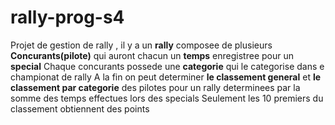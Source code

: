 # rally-prog-s4

Projet de gestion de rally , il y a un **rally** composee de plusieurs **Concurants(pilote)** qui auront chacun un **temps** enregistree pour un **special**
Chaque concurants possede une **categorie** qui le categorise dans e championat de rally
A la fin on peut determiner **le classement general** et **le classement par categorie** des pilotes pour un rally determinees par la somme des temps effectues lors des specials
Seulement les 10 premiers du classement obtiennent des points
